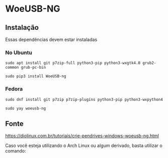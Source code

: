 WoeUSB-NG
===================================

Instalação
-----------------------------------

Essas dependências devem estar instaladas

### No Ubuntu

`sudo apt install git p7zip-full python3-pip python3-wxgtk4.0 grub2-common grub-pc-bin`

`sudo pip3 install WoeUSB-ng`

### Fedora

`sudo dnf install git p7zip p7zip-plugins python3-pip python3-wxpython4`

`sudo yay woeusb-ng`

Fonte
-----------------------------------

https://diolinux.com.br/tutoriais/crie-pendrives-windows-woeusb-ng.html









Caso você esteja utilizando o Arch Linux ou algum derivado, basta utilizar o comando:

